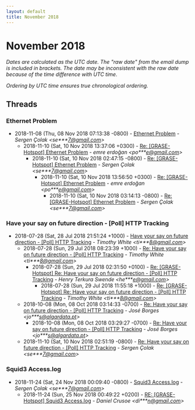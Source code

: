 ```yaml
---
layout: default
title: November 2018
---
```


# November 2018

_Dates are calculated as the UTC date. The "raw date" from the email dump is included in brackets. The date may be inconsistent with the raw date because of the time difference with UTC time._

_Ordering by UTC time ensures true chronological ordering._

## Threads

### Ethernet Problem
+ 2018-11-08 (Thu, 08 Nov 2018 07:13:38 -0800) - [Ethernet Problem](/archive/2018/11/529f532dcb3cd4a1c5ac5debf8960b3040c7a36a36b538ad9cdec5bd3135ce3a) - _Sergen Çolak \<se***7@gmail.com\>_
  + 2018-11-10 (Sat, 10 Nov 2018 13:37:06 +0300) - [Re: [GRASE-Hotspot] Ethernet Problem](/archive/2018/11/ec98b1fdefb4b7e197e175daccaf89bb255ca574598e52f59e67dd5d7230bca5) - _emre erdoğan \<po***e@gmail.com\>_
    + 2018-11-10 (Sat, 10 Nov 2018 02:47:15 -0800) - [Re: [GRASE-Hotspot] Ethernet Problem](/archive/2018/11/325f8596dcd039cac34b1ff057cb33d73b6b0da8b61b9ba7baeb368df0d2677b) - _Sergen Çolak \<se***7@gmail.com\>_
      + 2018-11-10 (Sat, 10 Nov 2018 13:56:50 +0300) - [Re: [GRASE-Hotspot] Ethernet Problem](/archive/2018/11/7472a1a7d23afecf5929f3e5920d414cd4f6f64b48381f4c6ee6785045d1bbbf) - _emre erdoğan \<po***e@gmail.com\>_
        + 2018-11-10 (Sat, 10 Nov 2018 03:14:13 -0800) - [Re: [GRASE-Hotspot] Ethernet Problem](/archive/2018/11/bdf9a7dc05af79cd1a02c51f636ee2517e2e66961aff0d58974b600840e696ad) - _Sergen Çolak \<se***7@gmail.com\>_

### Have your say on future direction - [Poll] HTTP Tracking
+ 2018-07-28 (Sat, 28 Jul 2018 21:51:24 +1000) - [Have your say on future direction - [Poll] HTTP Tracking](/archive/2018/07/1f33ade4bc487beb83da28435b109ceaa378081aeec85c928b77b79d9d2a73fa) - _Timothy White \<ti***8@gmail.com\>_
  + 2018-07-28 (Sun, 29 Jul 2018 08:23:39 +1000) - [Re: Have your say on future direction - [Poll] HTTP Tracking](/archive/2018/07/baab2f649ec8bdf2e33e8171e64b4bc6ff045a52b15878a063af63161a0f21dd) - _Timothy White \<ti***8@gmail.com\>_
    + 2018-07-28 (Sun, 29 Jul 2018 02:31:50 +0100) - [Re: [GRASE-Hotspot] Re: Have your say on future direction - [Poll] HTTP Tracking](/archive/2018/07/ba6a4579148f41a89cfc49344cd67554a3f2230fb0aa84624765d83ee77f7e21) - _Henry Terkura Swende \<he***e@gmail.com\>_
      + 2018-07-28 (Sun, 29 Jul 2018 11:55:18 +1000) - [Re: [GRASE-Hotspot] Re: Have your say on future direction - [Poll] HTTP Tracking](/archive/2018/07/2a328ae50f6f685c81cbaa5f16f130f22184bda4923a2b0bc46939b1c030611d) - _Timothy White \<ti***8@gmail.com\>_
  + 2018-10-08 (Mon, 08 Oct 2018 03:14:33 -0700) - [Re: Have your say on future direction - [Poll] HTTP Tracking](/archive/2018/10/a0c60c028aa44d483896e2e6852c8682f2e253f53f9896e205392cc46cb63889) - _José Borges \<jo***s@algardata.pt\>_
    + 2018-10-08 (Mon, 08 Oct 2018 03:29:27 -0700) - [Re: Have your say on future direction - [Poll] HTTP Tracking](/archive/2018/10/4e0015d6216bc4fc8f26b373442d39c55c0eb01bebb82621e52965a8aca720ac) - _José Borges \<jo***s@algardata.pt\>_
  + 2018-11-10 (Sat, 10 Nov 2018 02:51:19 -0800) - [Re: Have your say on future direction - [Poll] HTTP Tracking](/archive/2018/11/c4cb97a21a217ab600cb70e5903dd6a95777d750cb5276f384854c4df3bbf3b9) - _Sergen Çolak \<se***7@gmail.com\>_

### Squid3 Access.log
+ 2018-11-24 (Sat, 24 Nov 2018 00:09:40 -0800) - [Squid3 Access.log](/archive/2018/11/342c648bc75e2ed6a6c3fd8eae6891e817e12af6c66eafc603b335e2b795f92e) - _Sergen Çolak \<se***7@gmail.com\>_
  + 2018-11-24 (Sun, 25 Nov 2018 00:49:22 +0200) - [RE: [GRASE-Hotspot] Squid3 Access.log](/archive/2018/11/29eba62dc29d2f9050625cce0f9efb53a64ef9ed2f30013f73d5fcfc678ec57b) - _Daniel Crusoe \<di***n@gmail.com\>_

